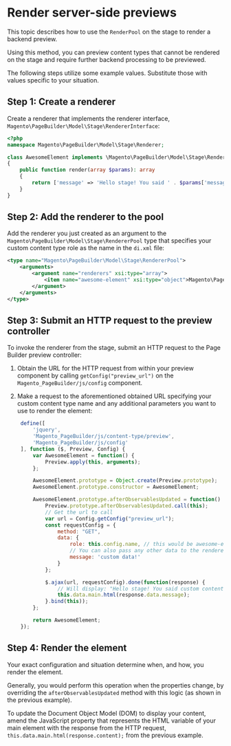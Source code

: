 # Render server-side previews

This topic describes how to use the `RenderPool` on the stage to render a backend preview.

Using this method, you can preview content types that cannot be rendered on the stage and require further backend processing to be previewed.

The following steps utilize some example values. Substitute those with values specific to your situation.

## Step 1: Create a renderer

Create a renderer that implements the renderer interface, `Magento\PageBuilder\Model\Stage\RendererInterface`:

``` php
<?php
namespace Magento\PageBuilder\Model\Stage\Renderer;

class AwesomeElement implements \Magento\PageBuilder\Model\Stage\RendererInterface
{
    public function render(array $params): array
    {
        return ['message' => 'Hello stage! You said ' . $params['message'] . '!'];
    }
}
```

## Step 2: Add the renderer to the pool

Add the renderer you just created as an argument to the `Magento\PageBuilder\Model\Stage\RendererPool` type that specifies your custom content type role as the name in the `di.xml` file:

``` xml
<type name="Magento\PageBuilder\Model\Stage\RendererPool">
    <arguments>
        <argument name="renderers" xsi:type="array">
            <item name="awesome-element" xsi:type="object">Magento\PageBuilder\Model\Stage\Renderer\AwesomeElement</item>
        </argument>
    </arguments>
</type>
```

## Step 3: Submit an HTTP request to the preview controller

To invoke the renderer from the stage, submit an HTTP request to the Page Builder preview controller:

1. Obtain the URL for the HTTP request from within your preview component by calling `getConfig("preview_url")` on the `Magento_PageBuilder/js/config` component.
1. Make a request to the aforementioned obtained URL specifying your custom content type name and any additional parameters you want to use to render the element:

    ```javascript
     define([
         'jquery',
         'Magento_PageBuilder/js/content-type/preview',
         'Magento_PageBuilder/js/config'
     ], function ($, Preview, Config) {
         var AwesomeElement = function() {
             Preview.apply(this, arguments);
         };

         AwesomeElement.prototype = Object.create(Preview.prototype);
         AwesomeElement.prototype.constructor = AwesomeElement;

         AwesomeElement.prototype.afterObservablesUpdated = function() {
             Preview.prototype.afterObservablesUpdated.call(this);
             // Get the url to call
             var url = Config.getConfig("preview_url");
             const requestConfig = {
                 method: "GET",
                 data: {
                     role: this.config.name, // this would be awesome-element in this case
                     // You can also pass any other data to the renderer
                     message: 'custom data!'
                 }
             };

             $.ajax(url, requestConfig).done(function(response) {
                 // Will display: "Hello stage! You said custom content!"
                 this.data.main.html(response.data.message);
             }.bind(this));
         };

         return AwesomeElement;
     });
    ```

## Step 4: Render the element

Your exact configuration and situation determine when, and how, you render the element.

Generally, you would perform this operation when the properties change, by overriding the `afterObservablesUpdated` method with this logic (as shown in the previous example).

To update the Document Object Model (DOM) to display your content, amend the JavaScript property that represents the HTML variable of your main element with the response from the HTTP request, `this.data.main.html(response.content);` from the previous example.

